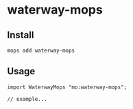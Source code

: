 # waterway-mops

## Install
```
mops add waterway-mops
```

## Usage
```motoko
import WaterwayMops "mo:waterway-mops";

// example...
```